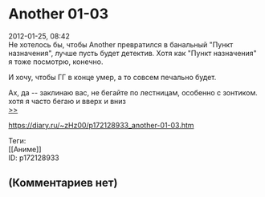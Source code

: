 Another 01-03
=============

  
2012-01-25, 08:42  
 Не хотелось бы, чтобы Another превратился в банальный "Пункт назначения", лучше пусть будет детектив. Хотя как "Пункт назначения" я тоже посмотрю, конечно.   
   
 И хочу, чтобы ГГ в конце умер, а то совсем печально будет.   
   
 Ах, да -- заклинаю вас, не бегайте по лестницам, особенно с зонтиком.  хотя я часто бегаю и вверх и вниз    
  [>>](Another%2004)    
  
<https://diary.ru/~zHz00/p172128933_another-01-03.htm>  
  
Теги:  
[[Аниме]]  
ID: p172128933  


(Комментариев нет)
------------------